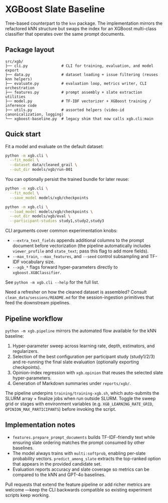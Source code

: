 # XGBoost Slate Baseline

Tree-based counterpart to the `knn` package. The implementation mirrors the
refactored kNN structure but swaps the index for an XGBoost multi-class
classifier that operates over the same prompt documents.

## Package layout

```
src/xgb/
├── cli.py               # CLI for training, evaluation, and model export
├── data.py              # dataset loading + issue filtering (reuses knn helpers)
├── evaluate.py          # evaluation loop, metrics writer, CLI orchestration
├── features.py          # prompt assembly + slate extraction utilities
├── model.py             # TF-IDF vectorizer + XGBoost training / inference code
├── utils.py             # assorted helpers (video-id canonicalization, logging)
└── xgboost-baseline.py  # legacy shim that now calls xgb.cli:main
```

## Quick start

Fit a model and evaluate on the default dataset:

```bash
python -m xgb.cli \
  --fit_model \
  --dataset data/cleaned_grail \
  --out_dir models/xgb/run-001
```

You can optionally persist the trained bundle for later reuse:

```bash
python -m xgb.cli \
  --fit_model \
  --save_model models/xgb/checkpoints

python -m xgb.cli \
  --load_model models/xgb/checkpoints \
  --out_dir models/xgb/eval \
  --participant-studies study1,study2,study3
```

CLI arguments cover common experimentation knobs:

- `--extra_text_fields` appends additional columns to the prompt document before
  vectorization (the pipeline automatically includes `viewer_profile` and `state_text`;
  pass this flag to add more fields).
- `--max_train`, `--max_features`, and `--seed` control subsampling and TF-IDF
  vocabulary size.
- `--xgb_*` flags forward hyper-parameters directly to `xgboost.XGBClassifier`.

See `python -m xgb.cli --help` for the full list.

Need a refresher on how the cleaned dataset is assembled? Consult
`clean_data/sessions/README.md` for the session-ingestion primitives that feed
the downstream pipelines.

## Pipeline workflow

`python -m xgb.pipeline` mirrors the automated flow available for the kNN
baseline:

1. Hyper-parameter sweep across learning rate, depth, estimators, and regularizers.
2. Selection of the best configuration per participant study (study1/2/3) and
   re-running the final slate evaluation (optionally exporting checkpoints).
3. Opinion-index regression with `xgb.opinion` that reuses the selected slate
   hyper-parameters.
4. Generation of Markdown summaries under `reports/xgb/`.

The pipeline underpins `training/training-xgb.sh`, which auto-submits the SLURM
array + finalize jobs when run outside SLURM. Toggle the sweep grid or stages
with environment variables (e.g. `XGB_LEARNING_RATE_GRID`,
`OPINION_MAX_PARTICIPANTS`) before invoking the script.

## Implementation notes

- `features.prepare_prompt_documents` builds TF-IDF-friendly text while ensuring
  slate ordering matches the prompt consumed by other baselines.
- The model always trains with `multi:softprob`, enabling per-slate probability
  vectors. `predict_among_slate` extracts the top-ranked option that appears in
  the provided candidate set.
- Evaluation reports accuracy and slate coverage so metrics can be compared to
  the kNN and GPT-4o baselines.

Pull requests that extend the feature pipeline or add richer metrics are welcome
—keep the CLI backwards compatible so existing experiment scripts keep working.
